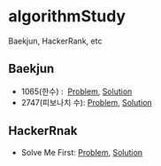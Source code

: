 # algorithmStudy
Baekjun, HackerRank, etc

## Baekjun
- 1065(한수) :
  [Problem](https://www.acmicpc.net/problem/1065),
  [Solution](https://github.com/NicholasWon/algorithmStudy/blob/master/Baekjun/1065.swift)
- 2747(피보나치 수): 
  [Problem](https://www.acmicpc.net/problem/2747), 
  [Solution](https://github.com/NicholasWon/algorithmStudy/blob/master/Baekjun/2747.swift)

## HackerRnak
- Solve Me First: 
  [Problem](https://www.hackerrank.com/challenges/solve-me-first/problem), 
  [Solution](https://github.com/NicholasWon/algorithmStudy/blob/master/HackerRank/Solve_Me_First.swift)
